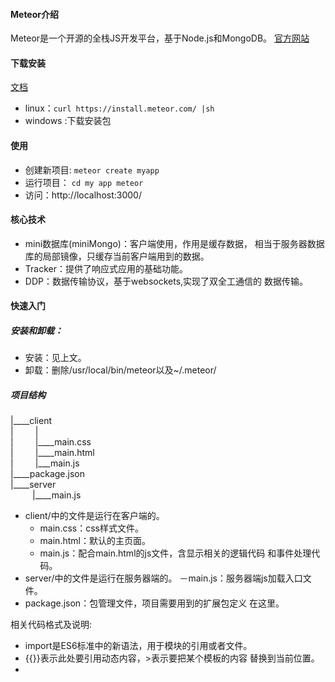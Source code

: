 #### Meteor介绍
Meteor是一个开源的全栈JS开发平台，基于Node.js和MongoDB。
[官方网站](https://www.meteor.com)
#### 下载安装
[文档](https://www.meteor.com/install)
- linux：``curl https://install.meteor.com/ |sh``
- windows :下载安装包
#### 使用
- 创建新项目: ``meteor create myapp``
- 运行项目：
``
cd my app
meteor
``
- 访问：http://localhost:3000/

#### 核心技术
- mini数据库(miniMongo)：客户端使用，作用是缓存数据，
相当于服务器数据库的局部镜像，只缓存当前客户端用到的数据。
- Tracker：提供了响应式应用的基础功能。
- DDP：数据传输协议，基于websockets,实现了双全工通信的
数据传输。

#### 快速入门
##### 安装和卸载：
- 安装：见上文。
- 卸载：删除/usr/local/bin/meteor以及~/.meteor/

##### 项目结构
|____client<br/>
|&ensp;&ensp;&ensp;&ensp;&ensp;|<br/>
|&ensp;&ensp;&ensp;&ensp;&ensp;|____main.css<br/>
|&ensp;&ensp;&ensp;&ensp;&ensp;|____main.html<br/>
|&ensp;&ensp;&ensp;&ensp;&ensp;|___main.js<br/>
|____package.json<br/>
|____server<br/>
&ensp;&ensp;&ensp;&ensp;&ensp;|____main.js<br/>

- client/中的文件是运行在客户端的。
    - main.css：css样式文件。
    - main.html：默认的主页面。
    - main.js：配合main.html的js文件，含显示相关的逻辑代码
和事件处理代码。
- server/中的文件是运行在服务器端的。
    －main.js：服务器端js加载入口文件。
- package.json：包管理文件，项目需要用到的扩展包定义
在这里。

相关代码格式及说明:
- import是ES6标准中的新语法，用于模块的引用或者文件。
- {{}}表示此处要引用动态内容，>表示要把某个模板的内容
替换到当前位置。
- <template>用来定义一个模板，name指定模板的名称，
名称要求全局唯一且大小写敏感。
- Meteor启动时会解析所有的HTML文件，识别出所有模板，
进行统一管理，运行过程中将其放到所需要的位置。
- {{counter}},counter是一个函数，此处需要js文件的配合，
要注入一个名为counter的函数的返回值。
- 每个模板都可以有一个配对的js文件，用来处理模板中的
动态内容。
- Template.hello.Oncreated()：是指名为'hello'的模板在被创建
时执行的操作。此处定义的counter是一个响应式变量，this关键
字指向当前模板的实例对象。
- Template.hello.helpers()：每个模板都有一个helper，辅助
模板处理业务逻辑。此处定义的counter()函数，反回了变量
counter的值。
- Template.hello.events({...})：每个模板都有一个events函数，
其中可以定义各个事件的处理方法。
    - 'click button'(event, instance)用来定义事件处理函数，其
含义是监控button元素的单击事件，传递给事件处理函数两个
参数，event为事件对象，instance为模板实例对象，通过instance
可以访问此模板中的属性。

推荐的资源：
- Robomongo：可视化的MongoDB客户端。
- Dash：可以离线文档的工具。
- mongol：是一个扩展包，可以用来辅助开发过程中的调试。
可以在浏览器中查看数据库的数据并进行修改和调试。
    - 安装命令：``meteor add msavin:mongol``
    - 使用Control+M可以打开/关闭mongol的界面。
- [官方网站](https://www.meteor.com)
- [Meteor扩展包资源站](https://atmospherejs.com/)


